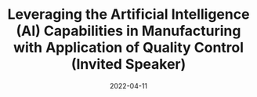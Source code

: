 ---
title: "Leveraging the Artificial Intelligence (AI) Capabilities in Manufacturing with Application of Quality Control (Invited Speaker)"
collection: talks
type: "Talk"
permalink: /talks/2022-04-11-SETS
venue: "Southwest Emerging Technology Symposium 2022, The University of Texas at El Paso"
date: 2022-04-11
location: "El Paso, Texas"
---